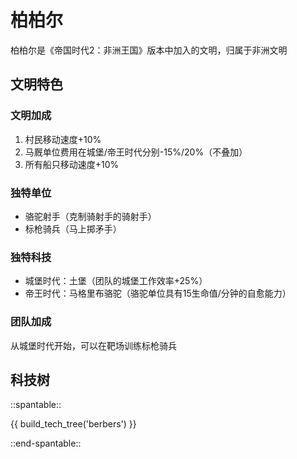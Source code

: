 # 柏柏尔

柏柏尔是《帝国时代2：非洲王国》版本中加入的文明，归属于非洲文明

## 文明特色

### 文明加成

1. 村民移动速度+10%
2. 马厩单位费用在城堡/帝王时代分别-15%/20%（不叠加）
3. 所有船只移动速度+10%

### 独特单位

* 骆驼射手（克制骑射手的骑射手）
* 标枪骑兵（马上掷矛手）

### 独特科技

* 城堡时代：土堡（团队的城堡工作效率+25%）
* 帝王时代：马格里布骆驼（骆驼单位具有15生命值/分钟的自愈能力）

### 团队加成

从城堡时代开始，可以在靶场训练标枪骑兵

## 科技树

::spantable::

{{ build_tech_tree('berbers') }}

::end-spantable::

